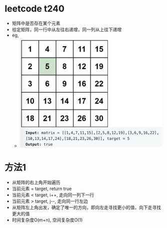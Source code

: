 # leetcode t240
- 矩阵中是否存在某个元素
- 给定矩阵，同一行中从左往右递增，同一列从上往下递增
- eg,
    - ![](./imgs/1.png)
    
# 方法1
- 从矩阵的右上角开始遍历
- 当前元素 = target, return true
- 当前元素 < target, i++, 走向同一列下一行
- 当前元素 > target, j--, 走向同一行左边
- 从矩阵左上角出发，确定了唯一的方向，即向左走寻找更小的值，向下走寻找更大的值
- 时间复杂度O(m+n), 空间复杂度O(1)